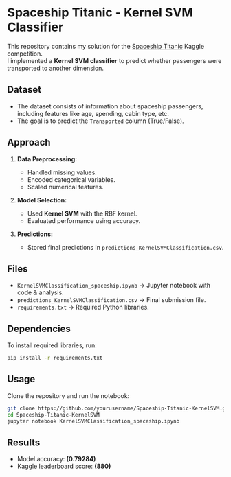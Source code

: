 # Spaceship Titanic - Kernel SVM Classifier

This repository contains my solution for the [Spaceship Titanic](https://www.kaggle.com/competitions/spaceship-titanic) Kaggle competition.  
I implemented a **Kernel SVM classifier** to predict whether passengers were transported to another dimension.

## Dataset
- The dataset consists of information about spaceship passengers, including features like age, spending, cabin type, etc.
- The goal is to predict the `Transported` column (True/False).

## Approach
1. **Data Preprocessing:**
   - Handled missing values.
   - Encoded categorical variables.
   - Scaled numerical features.
   
2. **Model Selection:**
   - Used **Kernel SVM** with the RBF kernel.
   - Evaluated performance using accuracy.

3. **Predictions:**
   - Stored final predictions in `predictions_KernelSVMClassification.csv`.

## Files
- `KernelSVMClassification_spaceship.ipynb` → Jupyter notebook with code & analysis.
- `predictions_KernelSVMClassification.csv` → Final submission file.
- `requirements.txt` → Required Python libraries.

## Dependencies
To install required libraries, run:
```bash
pip install -r requirements.txt
```

## Usage
Clone the repository and run the notebook:
```bash
git clone https://github.com/yourusername/Spaceship-Titanic-KernelSVM.git
cd Spaceship-Titanic-KernelSVM
jupyter notebook KernelSVMClassification_spaceship.ipynb
```

## Results
- Model accuracy: **(0.79284)**
- Kaggle leaderboard score: **(880)**
